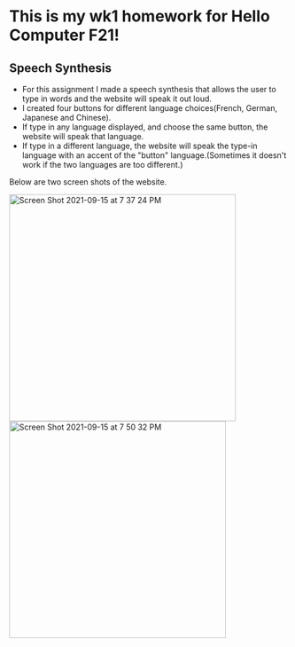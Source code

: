 # This is my wk1 homework for Hello Computer F21!
## Speech Synthesis

* For this assignment I made a speech synthesis that allows the user to type in words and the website will speak it out loud. 
* I created four buttons for different language choices(French, German, Japanese and Chinese).
* If type in any language displayed, and choose the same button, the website will speak that language.
* If type in a different language, the website will speak the type-in language with an accent of the "button" language.(Sometimes it doesn't work if the two languages are too different.)


Below are two screen shots of the website.

<img width="409" alt="Screen Shot 2021-09-15 at 7 37 24 PM" src="https://user-images.githubusercontent.com/43830622/133526764-e9925410-acc6-4916-a5e9-53ad21da0deb.png">
<img width="391" alt="Screen Shot 2021-09-15 at 7 50 32 PM" src="https://user-images.githubusercontent.com/43830622/133527732-ac3cefd9-f145-4bce-bf88-b8fcd546644d.png">

